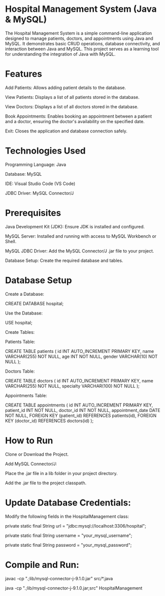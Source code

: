 # Hospital Management System (Java & MySQL)
The Hospital Management System is a simple command-line application designed to manage patients, doctors, and appointments using Java and MySQL. It demonstrates basic CRUD operations, database connectivity, and interaction between Java and MySQL. This project serves as a learning tool for understanding the integration of Java with MySQL.

# **Features**

Add Patients: Allows adding patient details to the database.

View Patients: Displays a list of all patients stored in the database.

View Doctors: Displays a list of all doctors stored in the database.

Book Appointments: Enables booking an appointment between a patient and a doctor, ensuring the doctor's availability on the specified date.

Exit: Closes the application and database connection safely.


# **Technologies Used**

Programming Language: Java

Database: MySQL

IDE: Visual Studio Code (VS Code)

JDBC Driver: MySQL Connector/J


# **Prerequisites**

Java Development Kit (JDK): Ensure JDK is installed and configured.

MySQL Server: Installed and running with access to MySQL Workbench or Shell.

MySQL JDBC Driver: Add the MySQL Connector/J .jar file to your project.

Database Setup: Create the required database and tables.


# **Database Setup**

Create a Database:


CREATE DATABASE hospital;

Use the Database:

USE hospital;

Create Tables:


Patients Table:

CREATE TABLE patients (
    id INT AUTO_INCREMENT PRIMARY KEY,
    name VARCHAR(255) NOT NULL,
    age INT NOT NULL,
    gender VARCHAR(10) NOT NULL
);

Doctors Table:

CREATE TABLE doctors (
    id INT AUTO_INCREMENT PRIMARY KEY,
    name VARCHAR(255) NOT NULL,
    specialty VARCHAR(100) NOT NULL
);

Appointments Table:

CREATE TABLE appointments (
    id INT AUTO_INCREMENT PRIMARY KEY,
    patient_id INT NOT NULL,
    doctor_id INT NOT NULL,
    appointment_date DATE NOT NULL,
    FOREIGN KEY (patient_id) REFERENCES patients(id),
    FOREIGN KEY (doctor_id) REFERENCES doctors(id)
);


# **How to Run**

Clone or Download the Project.

Add MySQL Connector/J:

Place the .jar file in a lib folder in your project directory.

Add the .jar file to the project classpath.


# **Update Database Credentials:**

Modify the following fields in the HospitalManagement class:

private static final String url = "jdbc:mysql://localhost:3306/hospital";

private static final String username = "your_mysql_username";

private static final String password = "your_mysql_password";


# **Compile and Run:**

javac -cp ".;lib/mysql-connector-j-9.1.0.jar" src/*.java

java -cp ".;lib/mysql-connector-j-9.1.0.jar;src" HospitalManagement


